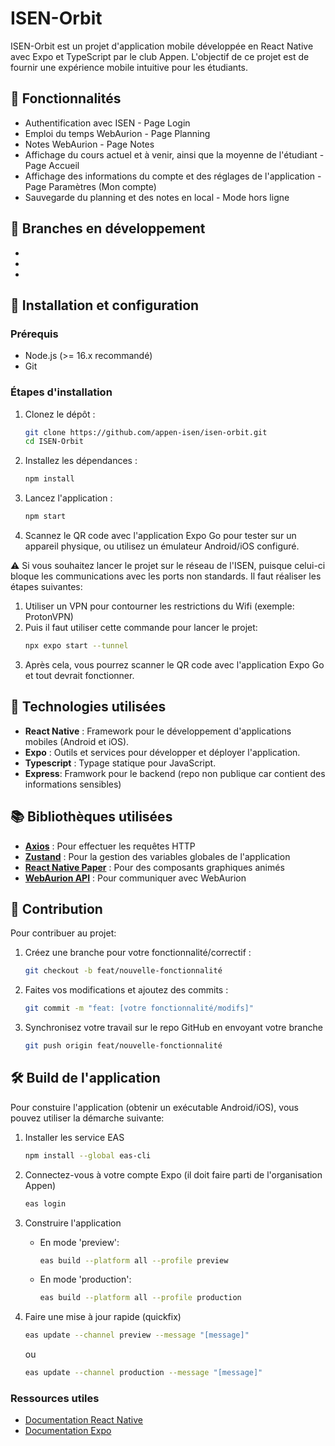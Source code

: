 # ISEN-Orbit

ISEN-Orbit est un projet d'application mobile développée en React Native avec Expo et TypeScript par le club Appen. L'objectif de ce projet est de fournir une expérience mobile intuitive pour les étudiants.

## 🎯 Fonctionnalités

-   Authentification avec ISEN - Page Login
-   Emploi du temps WebAurion - Page Planning
-   Notes WebAurion - Page Notes
-   Affichage du cours actuel et à venir, ainsi que la moyenne de l'étudiant - Page Accueil
-   Affichage des informations du compte et des réglages de l'application - Page Paramètres (Mon compte)
-   Sauvegarde du planning et des notes en local - Mode hors ligne

## 🌱 Branches en développement

-
-
-

## 🚀 Installation et configuration

### Prérequis

-   Node.js (>= 16.x recommandé)
-   Git

### Étapes d'installation

1. Clonez le dépôt :
    ```bash
    git clone https://github.com/appen-isen/isen-orbit.git
    cd ISEN-Orbit
    ```
2. Installez les dépendances :
    ```bash
    npm install
    ```
3. Lancez l'application :
    ```bash
    npm start
    ```
4. Scannez le QR code avec l'application Expo Go pour tester sur un appareil physique, ou utilisez un émulateur Android/iOS configuré.

⚠️ Si vous souhaitez lancer le projet sur le réseau de l'ISEN, puisque celui-ci bloque les communications avec les ports non standards. Il faut réaliser les étapes suivantes:

1. Utiliser un VPN pour contourner les restrictions du Wifi (exemple: ProtonVPN)
2. Puis il faut utiliser cette commande pour lancer le projet:
    ```bash
    npx expo start --tunnel
    ```
3. Après cela, vous pourrez scanner le QR code avec l'application Expo Go et tout devrait fonctionner.

## 🤖 Technologies utilisées

-   **React Native** : Framework pour le développement d'applications mobiles (Android et iOS).
-   **Expo** : Outils et services pour développer et déployer l'application.
-   **Typescript** : Typage statique pour JavaScript.
-   **Express**: Framwork pour le backend (repo non publique car contient des informations sensibles)

## 📚 Bibliothèques utilisées

-   **[Axios](https://github.com/axios/axios)** : Pour effectuer les requêtes HTTP
-   **[Zustand](https://github.com/pmndrs/zustand)** : Pour la gestion des variables globales de l'application
-   **[React Native Paper](https://github.com/callstack/react-native-paper)** : Pour des composants graphiques animés
-   **[WebAurion API](https://github.com/dd060606/WebAurion-API)** : Pour communiquer avec WebAurion

## 🤝 Contribution

Pour contribuer au projet:

1. Créez une branche pour votre fonctionnalité/correctif :

    ```bash
    git checkout -b feat/nouvelle-fonctionnalité
    ```

2. Faites vos modifications et ajoutez des commits :

    ```bash
    git commit -m "feat: [votre fonctionnalité/modifs]"
    ```

3. Synchronisez votre travail sur le repo GitHub en envoyant votre branche

    ```bash
    git push origin feat/nouvelle-fonctionnalité
    ```

## 🛠️ Build de l'application

Pour constuire l'application (obtenir un exécutable Android/iOS), vous pouvez utiliser la démarche suivante:

1. Installer les service EAS

    ```bash
    npm install --global eas-cli
    ```

2. Connectez-vous à votre compte Expo (il doit faire parti de l'organisation Appen)

    ```bash
    eas login
    ```

3. Construire l'application

    - En mode 'preview':

        ```bash
        eas build --platform all --profile preview
        ```

    - En mode 'production':

        ```bash
        eas build --platform all --profile production
        ```

4. Faire une mise à jour rapide (quickfix)

    ```bash
    eas update --channel preview --message "[message]"
    ```

    ou

    ```bash
    eas update --channel production --message "[message]"
    ```

### Ressources utiles

-   [Documentation React Native](https://reactnative.dev/docs/getting-started)
-   [Documentation Expo](https://docs.expo.dev)
